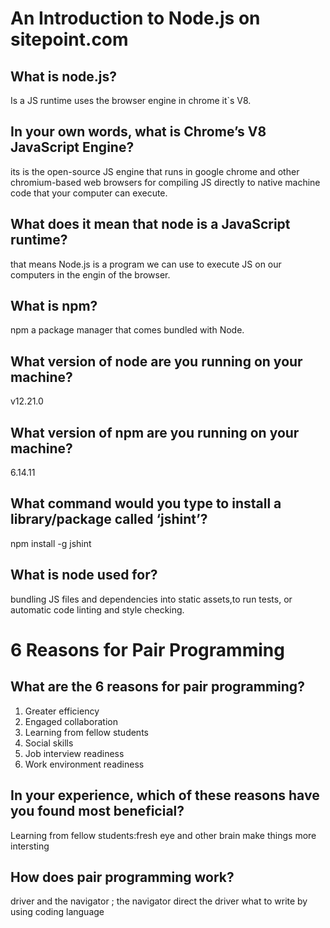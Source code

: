# An Introduction to Node.js on sitepoint.com

## What is node.js?

Is a JS runtime uses the browser engine in chrome it`s V8.

## In your own words, what is Chrome’s V8 JavaScript Engine?

its is the open-source JS engine that runs in google chrome and other chromium-based web browsers for compiling JS directly to native machine code that your computer can execute.

## What does it mean that node is a JavaScript runtime?

that means Node.js is a program we can use to execute JS on our computers in the engin of the browser.

## What is npm?

npm a package manager that comes bundled with Node.

## What version of node are you running on your machine?

v12.21.0

## What version of npm are you running on your machine?

6.14.11

## What command would you type to install a library/package called ‘jshint’?

npm install -g jshint

## What is node used for?

bundling JS files and dependencies into static assets,to run tests, or automatic code linting and style checking.

# 6 Reasons for Pair Programming

## What are the 6 reasons for pair programming?

1. Greater efficiency
2. Engaged collaboration
3. Learning from fellow students
4. Social skills
5. Job interview readiness
6. Work environment readiness

## In your experience, which of these reasons have you found most beneficial?

Learning from fellow students:fresh eye and other brain make things more intersting 

## How does pair programming work?

driver and the navigator ; the navigator direct the driver what to write by using coding language